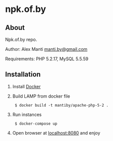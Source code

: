npk.of.by
=========


About
-----

Npk.of.by repo.

Author: Alex Manti <manti.by@gmail.com>

Requirements: PHP 5.2.17, MySQL 5.5.59


Installation
-------------

1. Install [Docker](https://docs.docker.com/install/linux/docker-ce/ubuntu/)

2. Build LAMP from docker file

        $ docker build -t mantiby/apache-php-5-2 .
        
3. Run instances
        
        $ docker-compose up

4. Open browser at [localhost:8080](http://localhost:8080) and enjoy

